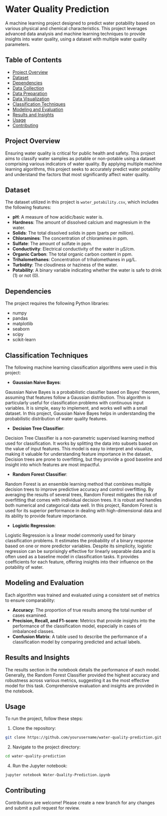 # Water Quality Prediction

A machine learning project designed to predict water potability based on various physical and chemical characteristics. This project leverages advanced data analysis and machine learning techniques to provide insights into water quality, using a dataset with multiple water quality parameters.

## Table of Contents

- [Project Overview](#project-overview)
- [Dataset](#dataset)
- [Dependencies](#dependencies)
- [Data Collection](#data-collection)
- [Data Preparation](#data-preparation)
- [Data Visualization](#data-visualization)
- [Classification Techniques](#classification-techniques)
- [Modeling and Evaluation](#modeling-and-evaluation)
- [Results and Insights](results-and-insights)
- [Usage](#usage)
- [Contributing](#contributing)

## Project Overview

Ensuring water quality is critical for public health and safety. This project aims to classify water samples as potable or non-potable using a dataset comprising various indicators of water quality. By applying multiple machine learning algorithms, this project seeks to accurately predict water potability and understand the factors that most significantly affect water quality.

## Dataset

The dataset utilized in this project is `water_potability.csv`, which includes the following features:

- **pH**: A measure of how acidic/basic water is.
- **Hardness**: The amount of dissolved calcium and magnesium in the water.
- **Solids**: The total dissolved solids in ppm (parts per million).
- **Chloramines**: The concentration of chloramines in ppm.
- **Sulfate**: The amount of sulfate in ppm.
- **Conductivity**: Electrical conductivity of the water in μS/cm.
- **Organic Carbon**: The total organic carbon content in ppm.
- **Trihalomethanes**: Concentration of trihalomethanes in μg/L.
- **Turbidity**: The cloudiness or haziness of the water.
- **Potability**: A binary variable indicating whether the water is safe to drink (1) or not (0).

## Dependencies
The project requires the following Python libraries:
- numpy
- pandas
- matplotlib
- seaborn
- scipy
- scikit-learn

## Classification Techniques
The following machine learning classification algorithms were used in this project:
- **Gaussian Naive Bayes**:

Gaussian Naive Bayes is a probabilistic classifier based on Bayes' theorem, assuming that features follow a Gaussian distribution. This algorithm is particularly useful for classification problems with continuous input variables. It is simple, easy to implement, and works well with a small dataset. In this project, Gaussian Naive Bayes helps in understanding the probabilistic distribution of water quality features.

- **Decision Tree Classifier**:

Decision Tree Classifier is a non-parametric supervised learning method used for classification. It works by splitting the data into subsets based on the value of input features. This model is easy to interpret and visualize, making it valuable for understanding feature importance in the dataset. Decision trees are prone to overfitting, but they provide a good baseline and insight into which features are most impactful.

- **Random Forest Classifier**:

Random Forest is an ensemble learning method that combines multiple decision trees to improve predictive accuracy and control overfitting. By averaging the results of several trees, Random Forest mitigates the risk of overfitting that comes with individual decision trees. It is robust and handles both numerical and categorical data well. In this project, Random Forest is used for its superior performance in dealing with high-dimensional data and its ability to provide feature importance.

- **Logistic Regression**:

Logistic Regression is a linear model commonly used for binary classification problems. It estimates the probability of a binary response based on one or more predictor variables. Despite its simplicity, logistic regression can be surprisingly effective for linearly separable data and is often used as a baseline model in classification tasks. It provides coefficients for each feature, offering insights into their influence on the potability of water.

## Modeling and Evaluation
Each algorithm was trained and evaluated using a consistent set of metrics to ensure comparability:

- **Accuracy**: The proportion of true results among the total number of cases examined.
- **Precision, Recall, and F1-score**: Metrics that provide insights into the performance of the classification model, especially in cases of imbalanced classes.
- **Confusion Matrix**: A table used to describe the performance of a classification model by comparing predicted and actual labels.

## Results and Insights
The results section in the notebook details the performance of each model. Generally, the Random Forest Classifier provided the highest accuracy and robustness across various metrics, suggesting it as the most effective model for this task. Comprehensive evaluation and insights are provided in the notebook.

## Usage
To run the project, follow these steps:
1. Clone the repository:
```bash
git clone https://github.com/yourusername/water-quality-prediction.git
```
2. Navigate to the project directory:
```bash
cd water-quality-prediction
```
4. Run the Jupyter notebook:
```bash
jupyter notebook Water-Quality-Prediction.ipynb
```

## Contributing
Contributions are welcome! Please create a new branch for any changes and submit a pull request for review.
